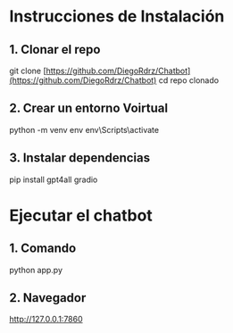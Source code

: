 # Instrucciones de Instalación

## 1. Clonar el repo
  git clone [https://github.com/DiegoRdrz/Chatbot](https://github.com/DiegoRdrz/Chatbot)
  cd repo clonado

## 2. Crear un entorno Voirtual 
  python -m venv env
  env\Scripts\activate

## 3. Instalar dependencias
  pip install gpt4all gradio

# Ejecutar el chatbot

## 1. Comando
python app.py
## 2. Navegador
http://127.0.0.1:7860
